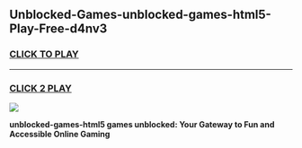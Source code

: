 
## Unblocked-Games-unblocked-games-html5-Play-Free-d4nv3
<h3>
<a href="https://premium76.site?title=unblocked-games-html5&ref=19M">CLICK TO PLAY</a></h3>
<hr>

<h3>
<a href="https://premium76.site?title=unblocked-games-html5&ref=19M">CLICK 2 PLAY</a>
  
</h3>

<a href="https://premium76.site?title=unblocked-games-html5&ref=19M"><img src="https://clearcache.store/games.png"></a>


**unblocked-games-html5 games unblocked: Your Gateway to Fun and Accessible Online Gaming**

